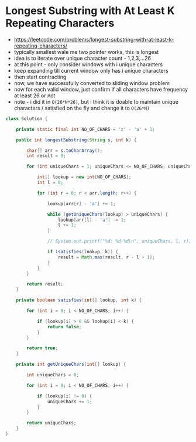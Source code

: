 # Longest Substring with At Least K Repeating Characters

- https://leetcode.com/problems/longest-substring-with-at-least-k-repeating-characters/
- typically smallest wale me two pointer works, this is longest
- idea is to iterate over unique character count - 1,2,3,...26
- at this point - only consider windows with i unique characters
- keep expanding till current window only has i unique characters
- then start contracting
- now, we have successfully converted to sliding window problem
- now for each valid window, just confirm if all characters have frequency at least 26 or not
- note - i did it in `O(26*N*26)`, but i think it is doable to maintain unique characters / satisfied on the fly and change it to `O(26*N)`

```java
class Solution {

    private static final int NO_OF_CHARS = 'z' - 'a' + 1;

    public int longestSubstring(String s, int k) {

        char[] arr = s.toCharArray();
        int result = 0;

        for (int uniqueChars = 1; uniqueChars <= NO_OF_CHARS; uniqueChars++) {

            int[] lookup = new int[NO_OF_CHARS];
            int l = 0;

            for (int r = 0; r < arr.length; r++) {

                lookup[arr[r] - 'a'] += 1;

                while (getUniqueChars(lookup) > uniqueChars) {
                    lookup[arr[l] - 'a'] -= 1;
                    l += 1;
                }

                // System.out.printf("%d: %d-%d\n", uniqueChars, l, r);

                if (satisfies(lookup, k)) {
                    result = Math.max(result, r - l + 1);
                }
            }
        }

        return result;
    }

    private boolean satisfies(int[] lookup, int k) {

        for (int i = 0; i < NO_OF_CHARS; i++) {

            if (lookup[i] > 0 && lookup[i] < k) {
                return false;
            }
        }

        return true;
    }

    private int getUniqueChars(int[] lookup) {

        int uniqueChars = 0;

        for (int i = 0; i < NO_OF_CHARS; i++) {

            if (lookup[i] != 0) {
                uniqueChars += 1;
            }
        }

        return uniqueChars;
    }
}
```
